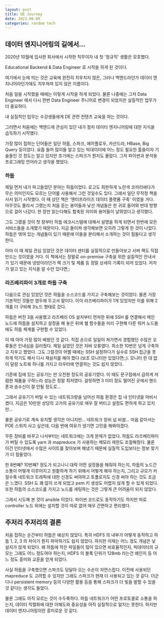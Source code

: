 ```yaml
---
layout: post
title: DE Journey
date: 2021-06-09
categories: random tech
---
```


## 데이터 엔지니어링의 길에서...

2020년 10월에 입사한 회사에서 시작한 직무이자 내 첫 '정규직' 생활은 모호했다.

Educational Backend & Data Engineer 로 시작을 하게 된 것이다.

여기에서 눈에 띄는 것은 교육에 완전히 치우치지 않은, 그러나 백엔드라던가 데이터 엔지니어라던가에도 치우쳐져 있지 않은 이름이다.

처음 일을 시작했을 때에는 이렇게 시작을 하게 되었다. 물론 나중에는 그저 Data Engineer 에서 다시 한번
Data Engineer 주니어로 변경이 되었지만 실질적인 업무가 더 중요하다.

내 실질적인 업무는 수강생들에게 DE 관련 컨텐츠 교육을 하는 것이다.

그러면서 처음에는 백엔드에 관심이 있던 내가 점차 데이터 엔지니어링에 대한 지식을 습득하기 시작했다.

가장 많이 접하는 단어들은 일단 하둡, 스파크, 에어플로우, 카산드라, HBase, Big Query 등이었다.
요즘 들어 많이들 알고 있는 빅데이터에 어느 정도 필요한 툴들이자 기술들인 것 정도는 알고 있지만
초기에는 스파크가 뭔지도 몰랐다. 그저 파이썬과 분석용 프로그래밍 언어라고 생각을 했었다.

### 하둡

제일 먼저 내가 파고들었던 분야는 하둡이었다. 로고도 희한하게 노란색 코끼리에다가 무슨 의미인지도 모르는 단어를 사용해서 그런 것일수도 있다. 그래서 일단 무작정 책을 사서 읽기 시작했다. 이 때 샀던 책은 '엔터프라이즈 데이터 플랫폼 구축' 이였을 거다. 아무것도 몰라서 그랬는지 처음 듣는 용어들과 낯선 개념들은 한 귀로 들어와 반대 방향으로 걸어 나갔다. 한 장만 읽는다해도 함축된 의미와 용어들이 날뛰었다고 생각했다.

그도 그랬을 것이 첫 장부터 하둡 에코시스템에 대해서 설명을 하게 되면서 한번에 모든 서비스들을 소개했기 때문이다. 지금 돌이켜 생각해보면 오히려 그렇게 한 것이 나았다. 하둡은 엮여 있는 개념들이 있기 때문에 이들을 분리해서 소개하는 것이 힘들다고 생각한다.

아마 이 때 제일 관심 있었던 것은 데이터 센터를 실질적으로 만들어보고 서버 랙도 직접 만드는 것이었을 거다. 이 책에서는 정말로 on-premise 구축을 위한 실질적인 안내서가 있기 때문에 냉방이라던가 랙 크기 및 제품 등 정말 상세히 기록이 되어 있었다. 저자가 알고 있는 지식을 알 수만 있다면;;

### 라즈베리파이 3개로 하둡 구축

다음으로 관심 있었던 것은 하둡을 소스코드를 가지고 구축해보는 것이었다. 물론 가장 기본적인 것들만 염두에 두고서 말이다. 이미 라즈베리파이가 1개 있었지만 이를 위해 2개를 더 구비해 3노드 형태로 갔다.

하둡은 버전 3을 사용했고 라즈베리 OS 설치부터 먼저한 뒤에 SSH 를 연결해서 메인 노드에 하둡을 설치하고 설정을 해 놓은 뒤에 쉘 함수들을 미리 구현해 다른 워커 노드들에도 하둡 체계를 구현할 수 있었다. 

이 때 아마 가장 많이 배웠던 것 같다. 직접 손으로 일일이 쳐가면서 경험했던 수많은 오류들은 인내심을 길러줬다. 제일 싫었던 것은 자바 오류였다. 최소한 10번은 넘게 구축하고 지우고 했었다. 그도 그럴것이 어쩔 때에는 SSH 설정하다가 실수로 SSH 접근을 못하게 막기도 해서 다시 재설치를 해야 했다 (보조 모니터만 있었다면;;). 모니터 한 대 없이 달랑 노트북 하나를 가지고 라우터에 연결하는 것도 쉽지 않았다.

기존에 집에 있는 공유기는 만 오천원 정도의 공유기였다. 이 때도 문구점에서 급하게 저렴한 제품을 구하느라 성능은 정말 최저였다. 걸핏하면 3 미터 정도 떨어진 곳에서 핸드폰과 송수신이 잘 안될 정도로...

그래서 공유기가 버틸 수 있는 네트워크량을 넘어선 하둡 환경은 집 내 인터넷을 마비시켰다. 지금은 10만원 상당의 고가의 공유기로 매우 잘 버티고 설정도 편하게 하고 있지만...

물론 공유기로 계속 유지할 생각은 아니지만... 네트워크 장비 넘 비쌈... 마음 같아서는 POE 스위치 사고 싶은데, 다음 번에 여유가 생기면 고민을 해봐야겠다.

무튼 장비를 바꾸고 나서부터는 네트워크에는 크게 문제가 없었다. 하둡도 라즈베리파이가 버틸 수 있도록 yarn 과 mapreduce 가 사용하는 메모리 제한도 조절해줬다. 물론 이건 인터넷에서 수많은 사이트를 찾아보며 해냈기 때문에 실질적 도입보다는 정보 찾기가 더 힘들었다.

한 8번째? 10번째? 정도가 되고나니 대략 어떤 설정들을 해줘야 하는지, 하둡의 노드간 소통이 어떻게 이루어지고 원활하게 하기 위해서 어떻게 해야 하는지, 그리고 규모가 커질수록 네트워크 트래픽에 대한 신경도 써야하고 토폴로지도 신경 써야 하는 것도 조금은 느꼈다. SSH 도 꽤 많이 쓰게 되었고 pem 키 생성도 어렵지 않게 할 수 있게 되었다. 또한 하둡의 소스코드를 가지고 노드를 세팅하는 것은 그렇게 큰 어려움이 되지 않았다.

그래서 시도해 본 것이 ansible 이었다. 파이썬 코드로도 동작하기도 하지만 따로 controller 노드 외에는 설치할 것이 따로 없어 매우 간편하고 편리했다.

## 주저리 주저리의 결론

처음 접하는 순간부터 하둡은 예상치 않았다. 특히 HDFS 의 내부가 어떻게 동작하고 하둡 1, 2, 3 의 차이가 뭔지 파악하기도 쉽지 않았다. 하지만 이제는 어느 정도 개념은 낯설지가 않게 되었다. 왜 하둡에 작은 파일들이 많이 있으면 비효율적인지, 빅데이터의 규모는 그래도 어느 정도여야 하는지, HDFS 의 블록 단위가 128mb 라는건 왜인지 등 어느 정도 흥미와 교훈을 얻게 되었다.

사실 하둡을 구축했으면 스파크도 덩달아 오는 수순이 자연스럽다. 이전에 사용되던 mapreduce 도 고려할 수 있지만 그래도 스파크가 현재 더 사용되고 있는 것 같다. 더군다나 persistent memory 등의 다양한 활용 등을 통해 스파크가 더 빛을 발할 수 있을 것 같다는 생각도 들었다.

물론 그래도 아직 모르는 것이 수두룩하다. 하둡 네트워크가 어떤 프로토콜로 소통을 하는지, 데이터 직렬화에 대한 이해도와 중요성을 아직 실질적으로 알지는 못한다. 하지만 데이터 엔지니어링이란 흥미로운 것 같다.
